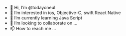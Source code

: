 - 👋 Hi, I’m @todayoneul
- 👀 I’m interested in ios, Objective-C, swift React Native
- 🌱 I’m currently learning Java Script
- 💞️ I’m looking to collaborate on ...
- 📫 How to reach me ...

<!---
todayoneul/todayoneul is a ✨ special ✨ repository because its `README.md` (this file) appears on your GitHub profile.
You can click the Preview link to take a look at your changes.
--->
